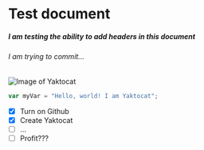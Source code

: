 # Test document
##### I am testing the ability to add headers in this document
###### I am trying to commit...

![Image of Yaktocat](https://octodex.github.com/images/yaktocat.png)

``` javascript
var myVar = "Hello, world! I am Yaktocat";
```

- [x] Turn on Github
- [x] Create Yaktocat
- [ ] ...
- [ ] Profit???
